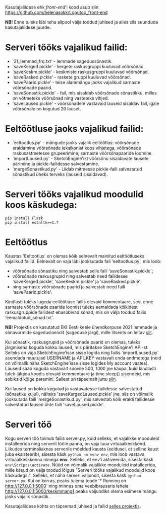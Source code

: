 Kasutajaliidese ehk *front-end*'i kood asub siin: https://github.com/helenasokk/Loputoo_front-end

**NB!** Enne tuleks läbi teha allpool välja toodud juhised ja alles siis suunduda kasutajaliidese juurde.
# Serveri tööks vajalikud failid:
* '21_lemmad_frq.txt' - lemmade sagedussõnastik.
* 'saveKerged.pickle' - kergete raskusgruppi kuuluvad võõrsõnad.
* 'saveKeskm.pickle' - keskmiste raskusgruppi kuuluvad võõrsõnad.
* 'saveRasked.pickle' - raskete gruppi kuuluvad võõrsõnad.
* 'savePaarid.pickle' - teise alammängu jaoks vajalikud sarnaste võõrsõnade paarid.
* 'saveSonastik.pickle' - fail, mis sisaldab võõrsõnade sõnastikku, milles on võtmeteks võõrsõnad ning vasteteks vihjed.
* 'saveLaused.pickle' - võõrsõnadele vastavaid lauseid sisaldav fail, igale võõrsõnale on kogutud 20 lauset.
# Eeltöötluse jaoks vajalikud failid:
* 'eeltootlus.py' - mängude jaoks vajalik eeltöötlus: võõrsõnade eraldamine võõrsõnade leksikonist koos vihjetega, võõrsõnade raskusastmetesse grupeerimine, sarnaste võõrsõnapaaride loomine.
* 'importLaused.py' - SketchEngine'ist võõrsõnu sisaldavate lausete pärimine ja pickle-failidesse salvestamine.
* 'mergeSonastikud.py' - Liidab mitmesse pickle-faili salvestatud sõnastikud üheks terveks (lauseid sisaldavad).
# Serveri tööks vajalikud moodulid koos käskudega:
```
pip install Flask
pip install estnltk==1.7
```
# Eeltöötlus
Kaustas 'Eeltootlus' on olemas kõik eelnevalt mainitud eeltöötluseks vajalikud failid. 
Eelnevalt on vaja läbi jooksutada fail 'eeltootlus.py', mis loob: 
* võõrsõnade sõnastiku ning salvestab selle faili 'saveSonastik.pickle'; 
* võõrsõnade raskusgrupid ning salvestab need failidesse 'saveKerged.pickle', 'saveKeskm.pickle' ja 'saveRasked.pickle'; 
* ning sarnaste võõrsõnade paarid ja salvestab need faili 'savePaarid.pickle'.

Kindlasti tuleks lugeda eeltöötluse failis olevaid kommentaare, sest enne sarnaste võõrsõnade paaride loomist tuleks eemaldada kõikidest raskusgruppide failidest ebasobivad sõnad, mis on välja toodud failis 'eemaldatud_sõnad.txt'.

**NB!** Projektis on kasutatud EKI Eesti keele ühendkorpuse 2021 lemmade ja sõnavormide sagedusloendit (sageduse järgi), mille litsents on leitav [siit](https://eki.ee/eki/litsents.html).

Kui sõnastik, raskusgrupid ja võõrsõnade paarid on olemas, tuleks järgmisena koguda kokku laused, mis päritakse SketchEngine'i API-st. Selleks on vaja SketchEngine'isse sisse logida ning failis 'importLaused.py' asendada muutujad USERNAME ja API_KEY vastavalt enda andmetega (neid on võimalik näha SketchEngine'isse sisse logides My account vaates). Lauseid saab koguda vastavalt soovile 500, 1000 jne kaupa, kuid kindlasti tuleb jälgida koodis olevaid kommentaare ja time.sleep() sisendeid, mis sobiksid kõige paremini. Sellest on täpsemalt juttu [siin](https://www.sketchengine.eu/fair-use-policy/#:~:text=The%20FUP%20limit%20applies%20to,exceeding%20any%20of%20these%20limits). 

Kui laused on kokku kogutud ja vastavatesse failidesse salvestatud (sõnastiku kujul), näiteks 'saveKergedLaused.pickle' jne, siis on võimalik jooksutada faili 'mergeSonastikud.py', mis salvestab kõik eraldi failidesse salvestatud laused ühte faili 'saveLaused.pickle'.

# Serveri töö
Kogu serveri töö toimub failis server.py, kuid selleks, et vajalikke mooduleid installeerida ning serverit tööle panna, on vaja luua virtuaalkeskkond. Liikudes terminaliaknas serverile mõeldud kausta (eeldusel, et selline kaust juba eksisteerib), sisesta käsk ```python -m venv env```, mis loob vastava virtuaalkeskkonna nimega **env**. Selleks, et env'i aktiveerida, sisesta käsk ```env\Scripts\activate```. Nüüd on võimalik vajalikke mooduleid installeerida, mille käsud on välja toodud lõigus "Serveri tööks vajalikud moodulid koos käskudega:". Selleks, et näha serveri väljundit, sisesta käsk ```python server.py```. Kui on korras, peaks tulema teade '* Running on http://127.0.0.1:5000' ning minnes oma veebibrauseris lehele http://127.0.0.1:5000/keskmmang1 peaks väljundiks olema esimese mängu jaoks vajalik sõnastik.

Kasutajaliidese kohta on täpsemad juhised ja failid [selles projektis](https://github.com/helenasokk/Loputoo_front-end).
